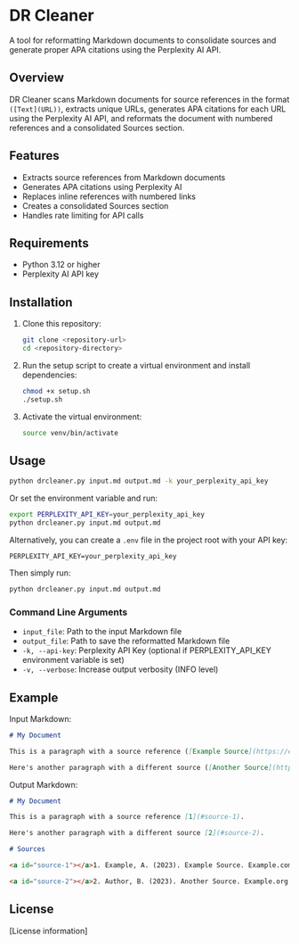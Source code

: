 # DR Cleaner

A tool for reformatting Markdown documents to consolidate sources and generate proper APA citations using the Perplexity AI API.

## Overview

DR Cleaner scans Markdown documents for source references in the format `([Text](URL))`, extracts unique URLs, generates APA citations for each URL using the Perplexity AI API, and reformats the document with numbered references and a consolidated Sources section.

## Features

- Extracts source references from Markdown documents
- Generates APA citations using Perplexity AI
- Replaces inline references with numbered links
- Creates a consolidated Sources section
- Handles rate limiting for API calls

## Requirements

- Python 3.12 or higher
- Perplexity AI API key

## Installation

1. Clone this repository:
   ```bash
   git clone <repository-url>
   cd <repository-directory>
   ```

2. Run the setup script to create a virtual environment and install dependencies:
   ```bash
   chmod +x setup.sh
   ./setup.sh
   ```

3. Activate the virtual environment:
   ```bash
   source venv/bin/activate
   ```

## Usage

```bash
python drcleaner.py input.md output.md -k your_perplexity_api_key
```

Or set the environment variable and run:

```bash
export PERPLEXITY_API_KEY=your_perplexity_api_key
python drcleaner.py input.md output.md
```

Alternatively, you can create a `.env` file in the project root with your API key:

```
PERPLEXITY_API_KEY=your_perplexity_api_key
```

Then simply run:

```bash
python drcleaner.py input.md output.md
```

### Command Line Arguments

- `input_file`: Path to the input Markdown file
- `output_file`: Path to save the reformatted Markdown file
- `-k, --api-key`: Perplexity API Key (optional if PERPLEXITY_API_KEY environment variable is set)
- `-v, --verbose`: Increase output verbosity (INFO level)

## Example

Input Markdown:
```markdown
# My Document

This is a paragraph with a source reference ([Example Source](https://example.com)).

Here's another paragraph with a different source ([Another Source](https://example.org)).
```

Output Markdown:
```markdown
# My Document

This is a paragraph with a source reference [1](#source-1).

Here's another paragraph with a different source [2](#source-2).

# Sources

<a id="source-1"></a>1. Example, A. (2023). Example Source. Example.com. https://example.com

<a id="source-2"></a>2. Author, B. (2023). Another Source. Example.org. https://example.org
```

## License

[License information]
